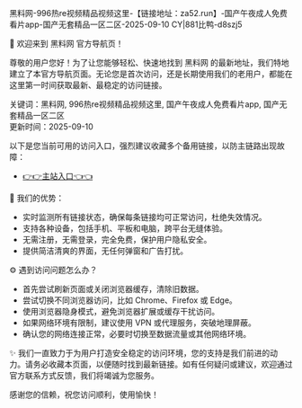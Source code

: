  黑料网-996热re视频精品视频这里-【链接地址：za52.run】-国产午夜成人免费看片app-国产无套精品一区二区-2025-09-10 CY|881比鸭-d8szj5

🎉 欢迎来到 黑料网 官方导航页！

尊敬的用户您好！为了让您能够轻松、快速地找到 黑料网 的最新地址，我们特地建立了本官方导航页面。无论您是首次访问，还是长期使用我们的老用户，都能在这里第一时间获取最新、最稳定的访问链接。

关键词：黑料网, 996热re视频精品视频这里, 国产午夜成人免费看片app, 国产无套精品一区二区  
更新时间：2025-09-10  

以下是您当前可用的访问入口，强烈建议收藏多个备用链接，以防主链路出现故障：

- [👉👉主站入口👈👈](za52.run)  

📌 我们的优势：  
- 实时监测所有链接状态，确保每条链接均可正常访问，杜绝失效情况。  
- 支持各种设备，包括手机、平板和电脑，跨平台无缝体验。  
- 无需注册，无需登录，完全免费，保护用户隐私安全。  
- 提供简洁清爽的界面，无任何弹窗和广告打扰。  

⚙️ 遇到访问问题怎么办？  
- 首先尝试刷新页面或关闭浏览器缓存，清除旧数据。  
- 尝试切换不同浏览器访问，比如 Chrome、Firefox 或 Edge。  
- 使用浏览器隐身模式，避免浏览器扩展或缓存干扰访问。  
- 如果网络环境有限制，建议使用 VPN 或代理服务，突破地理屏蔽。  
- 确认您的网络连接正常，必要时切换至数据流量或其他网络环境。  

✨ 我们一直致力于为用户打造安全稳定的访问环境，您的支持是我们前进的动力。请务必收藏本页面，以便随时找到最新链接。如有任何疑问或建议，欢迎通过官方联系方式反馈，我们将竭诚为您服务。  

感谢您的信赖，祝您访问顺利，使用愉快！
